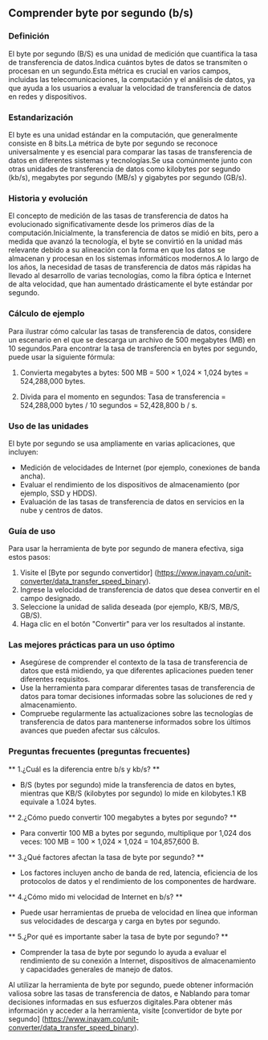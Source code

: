 ## Comprender byte por segundo (b/s)

### Definición
El byte por segundo (B/S) es una unidad de medición que cuantifica la tasa de transferencia de datos.Indica cuántos bytes de datos se transmiten o procesan en un segundo.Esta métrica es crucial en varios campos, incluidas las telecomunicaciones, la computación y el análisis de datos, ya que ayuda a los usuarios a evaluar la velocidad de transferencia de datos en redes y dispositivos.

### Estandarización
El byte es una unidad estándar en la computación, que generalmente consiste en 8 bits.La métrica de byte por segundo se reconoce universalmente y es esencial para comparar las tasas de transferencia de datos en diferentes sistemas y tecnologías.Se usa comúnmente junto con otras unidades de transferencia de datos como kilobytes por segundo (kb/s), megabytes por segundo (MB/s) y gigabytes por segundo (GB/s).

### Historia y evolución
El concepto de medición de las tasas de transferencia de datos ha evolucionado significativamente desde los primeros días de la computación.Inicialmente, la transferencia de datos se midió en bits, pero a medida que avanzó la tecnología, el byte se convirtió en la unidad más relevante debido a su alineación con la forma en que los datos se almacenan y procesan en los sistemas informáticos modernos.A lo largo de los años, la necesidad de tasas de transferencia de datos más rápidas ha llevado al desarrollo de varias tecnologías, como la fibra óptica e Internet de alta velocidad, que han aumentado drásticamente el byte estándar por segundo.

### Cálculo de ejemplo
Para ilustrar cómo calcular las tasas de transferencia de datos, considere un escenario en el que se descarga un archivo de 500 megabytes (MB) en 10 segundos.Para encontrar la tasa de transferencia en bytes por segundo, puede usar la siguiente fórmula:

1. Convierta megabytes a bytes:
500 MB = 500 × 1,024 × 1,024 bytes = 524,288,000 bytes.

2. Divida para el momento en segundos:
Tasa de transferencia = 524,288,000 bytes / 10 segundos = 52,428,800 b / s.

### Uso de las unidades
El byte por segundo se usa ampliamente en varias aplicaciones, que incluyen:
- Medición de velocidades de Internet (por ejemplo, conexiones de banda ancha).
- Evaluar el rendimiento de los dispositivos de almacenamiento (por ejemplo, SSD y HDDS).
- Evaluación de las tasas de transferencia de datos en servicios en la nube y centros de datos.

### Guía de uso
Para usar la herramienta de byte por segundo de manera efectiva, siga estos pasos:
1. Visite el [Byte por segundo convertidor] (https://www.inayam.co/unit-converter/data_transfer_speed_binary).
2. Ingrese la velocidad de transferencia de datos que desea convertir en el campo designado.
3. Seleccione la unidad de salida deseada (por ejemplo, KB/S, MB/S, GB/S).
4. Haga clic en el botón "Convertir" para ver los resultados al instante.

### Las mejores prácticas para un uso óptimo
- Asegúrese de comprender el contexto de la tasa de transferencia de datos que está midiendo, ya que diferentes aplicaciones pueden tener diferentes requisitos.
- Use la herramienta para comparar diferentes tasas de transferencia de datos para tomar decisiones informadas sobre las soluciones de red y almacenamiento.
- Compruebe regularmente las actualizaciones sobre las tecnologías de transferencia de datos para mantenerse informados sobre los últimos avances que pueden afectar sus cálculos.

### Preguntas frecuentes (preguntas frecuentes)

** 1.¿Cuál es la diferencia entre b/s y kb/s? **
- B/S (bytes por segundo) mide la transferencia de datos en bytes, mientras que KB/S (kilobytes por segundo) lo mide en kilobytes.1 KB equivale a 1.024 bytes.

** 2.¿Cómo puedo convertir 100 megabytes a bytes por segundo? **
- Para convertir 100 MB a bytes por segundo, multiplique por 1,024 dos veces: 100 MB = 100 × 1,024 × 1,024 = 104,857,600 B.

** 3.¿Qué factores afectan la tasa de byte por segundo? **
- Los factores incluyen ancho de banda de red, latencia, eficiencia de los protocolos de datos y el rendimiento de los componentes de hardware.

** 4.¿Cómo mido mi velocidad de Internet en b/s? **
- Puede usar herramientas de prueba de velocidad en línea que informan sus velocidades de descarga y carga en bytes por segundo.

** 5.¿Por qué es importante saber la tasa de byte por segundo? **
- Comprender la tasa de byte por segundo lo ayuda a evaluar el rendimiento de su conexión a Internet, dispositivos de almacenamiento y capacidades generales de manejo de datos.

Al utilizar la herramienta de byte por segundo, puede obtener información valiosa sobre las tasas de transferencia de datos, e Nablando para tomar decisiones informadas en sus esfuerzos digitales.Para obtener más información y acceder a la herramienta, visite [convertidor de byte por segundo] (https://www.inayam.co/unit-converter/data_transfer_speed_binary).